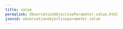 ```yaml
---
title: value
permalink: ObservationObjectiveParameter.value.html
jsonid: observationobjectiveparameter_value
---
```

